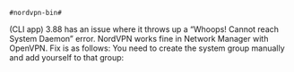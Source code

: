    #nordvpn-bin#    
(CLI app) 3.88 has an issue where it throws up a “Whoops! Cannot reach System Daemon” error. NordVPN works fine in Network Manager with OpenVPN. 
Fix is as follows:
You need to create the system group manually and add yourself to that group:

